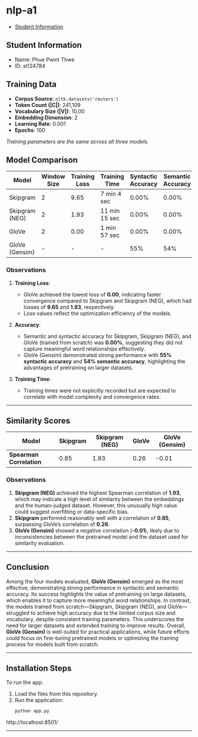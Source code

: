 # nlp-a1
- [Student Information](#student-information)
## Student Information
 - Name: Phue Pwint Thwe
 - ID: st124784
 ## Training Data

- **Corpus Source**: `nltk.datasets('reuters')`
- **Token Count (|C|)**: 241,109  
- **Vocabulary Size (|V|)**: 10,00  
- **Embedding Dimension**: 2  
- **Learning Rate**: 0.001  
- **Epochs**: 100 

*Training parameters are the same across all three models.*

## Model Comparison

| **Model**            | **Window Size** | **Training Loss** | **Training Time** | **Syntactic Accuracy** | **Semantic Accuracy** |
|-----------------------|-----------------|-------------------|-------------------|-------------------------|------------------------|
| Skipgram             | 2               | 9.65              | 7 min 4 sec     | 0.00%                  | 0.00%                 |
| Skipgram (NEG)       | 2               | 1.93              | 11 min 15 sec    | 0.00%                  | 0.00%                 |
| GloVe                | 2               | 0.00              |   1 min 57 sec    | 0.00%                  | 0.00%                 |
| GloVe (Gensim)       | -               | -                 | -                 | 55%               | 54%                |

### Observations
1. **Training Loss**:
   - GloVe achieved the lowest loss of **0.00**, indicating faster convergence compared to Skipgram and Skipgram (NEG), which had losses of **9.65** and **1.93**, respectively.
   - Loss values reflect the optimization efficiency of the models.

2. **Accuracy**:
   - Semantic and syntactic accuracy for Skipgram, Skipgram (NEG), and GloVe (trained from scratch) was **0.00%**, suggesting they did not capture meaningful word relationships effectively.
   - GloVe (Gensim) demonstrated strong performance with **55% syntactic accuracy** and **54% semantic accuracy**, highlighting the advantages of pretraining on larger datasets.

3. **Training Time**:
   - Training times were not explicitly recorded but are expected to correlate with model complexity and convergence rates.

---

## Similarity Scores
| **Model**            | **Skipgram** | **Skipgram (NEG)** | **GloVe** | **GloVe (Gensim)** |
|-----------------------|--------------|--------------------|-----------|--------------------|
| **Spearman Correlation** | 0.85        | 1.93              | 0.26      | -0.01             |

### Observations
1. **Skipgram (NEG)** achieved the highest Spearman correlation of **1.93**, which may indicate a high level of similarity between the embeddings and the human-judged dataset. However, this unusually high value could suggest overfitting or data-specific bias.
2. **Skipgram** performed reasonably well with a correlation of **0.85**, surpassing GloVe’s correlation of **0.26**.
3. **GloVe (Gensim)** showed a negative correlation (**-0.01**), likely due to inconsistencies between the pretrained model and the dataset used for similarity evaluation.

---

## Conclusion

Among the four models evaluated, **GloVe (Gensim)** emerged as the most effective, demonstrating strong performance in syntactic and semantic accuracy. Its success highlights the value of pretraining on large datasets, which enables it to capture more meaningful word relationships. In contrast, the models trained from scratch—Skipgram, Skipgram (NEG), and GloVe—struggled to achieve high accuracy due to the limited corpus size and vocabulary, despite consistent training parameters. This underscores the need for larger datasets and extended training to improve results. Overall, **GloVe (Gensim)** is well-suited for practical applications, while future efforts could focus on fine-tuning pretrained models or optimizing the training process for models built from scratch.

---

## Installation Steps

To run the app:

1. Load the files from this repository.
2. Run the application:
   ```bash
   python app.py

http://localhost:8501/

---